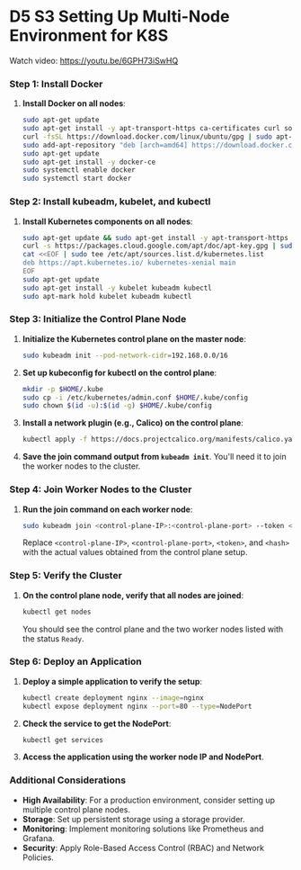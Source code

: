 # D5 S3 Setting Up Multi-Node Environment for K8S

Watch video: https://youtu.be/6GPH73iSwHQ

### Step 1: Install Docker
1. **Install Docker on all nodes**:
   ```bash
   sudo apt-get update
   sudo apt-get install -y apt-transport-https ca-certificates curl software-properties-common
   curl -fsSL https://download.docker.com/linux/ubuntu/gpg | sudo apt-key add -
   sudo add-apt-repository "deb [arch=amd64] https://download.docker.com/linux/ubuntu $(lsb_release -cs) stable"
   sudo apt-get update
   sudo apt-get install -y docker-ce
   sudo systemctl enable docker
   sudo systemctl start docker
   ```

### Step 2: Install kubeadm, kubelet, and kubectl
1. **Install Kubernetes components on all nodes**:
   ```bash
   sudo apt-get update && sudo apt-get install -y apt-transport-https curl
   curl -s https://packages.cloud.google.com/apt/doc/apt-key.gpg | sudo apt-key add -
   cat <<EOF | sudo tee /etc/apt/sources.list.d/kubernetes.list
   deb https://apt.kubernetes.io/ kubernetes-xenial main
   EOF
   sudo apt-get update
   sudo apt-get install -y kubelet kubeadm kubectl
   sudo apt-mark hold kubelet kubeadm kubectl
   ```

### Step 3: Initialize the Control Plane Node
1. **Initialize the Kubernetes control plane on the master node**:
   ```bash
   sudo kubeadm init --pod-network-cidr=192.168.0.0/16
   ```

2. **Set up kubeconfig for kubectl on the control plane**:
   ```bash
   mkdir -p $HOME/.kube
   sudo cp -i /etc/kubernetes/admin.conf $HOME/.kube/config
   sudo chown $(id -u):$(id -g) $HOME/.kube/config
   ```

3. **Install a network plugin (e.g., Calico) on the control plane**:
   ```bash
   kubectl apply -f https://docs.projectcalico.org/manifests/calico.yaml
   ```

4. **Save the join command output from `kubeadm init`**. You'll need it to join the worker nodes to the cluster.

### Step 4: Join Worker Nodes to the Cluster
1. **Run the join command on each worker node**:
   ```bash
   sudo kubeadm join <control-plane-IP>:<control-plane-port> --token <token> --discovery-token-ca-cert-hash sha256:<hash>
   ```

   Replace `<control-plane-IP>`, `<control-plane-port>`, `<token>`, and `<hash>` with the actual values obtained from the control plane setup.

### Step 5: Verify the Cluster
1. **On the control plane node, verify that all nodes are joined**:
   ```bash
   kubectl get nodes
   ```

   You should see the control plane and the two worker nodes listed with the status `Ready`.

### Step 6: Deploy an Application
1. **Deploy a simple application to verify the setup**:
   ```bash
   kubectl create deployment nginx --image=nginx
   kubectl expose deployment nginx --port=80 --type=NodePort
   ```

2. **Check the service to get the NodePort**:
   ```bash
   kubectl get services
   ```

3. **Access the application using the worker node IP and NodePort**.

### Additional Considerations
- **High Availability**: For a production environment, consider setting up multiple control plane nodes.
- **Storage**: Set up persistent storage using a storage provider.
- **Monitoring**: Implement monitoring solutions like Prometheus and Grafana.
- **Security**: Apply Role-Based Access Control (RBAC) and Network Policies.